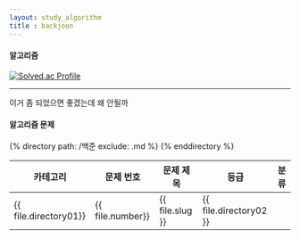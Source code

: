```yaml
---
layout: study_algorithm
title : backjoon
---
```


<h4> 알고리즘 </h4>

[![Solved.ac Profile](http://mazassumnida.wtf/api/v2/generate_badge?boj=eqmentstudio)](https://solved.ac/eqmentstudio/)
						
<hr/>
<!--
<div class="col-12">
    <select name="demo-category" id="demo-category">
	    <option value="">- Category -</option>
	    <option value="1">백준</option>
	    <option value="1">프로그래머스</option>
	    <option value="1">코드 포스</option>
	    <option value="1">기타</option>
	</select>
</div>
<hr/>
-->

이거 좀 되었으면 좋겠는데 왜 안될까

<h4>알고리즘 문제</h4>
<div class="table-wrapper">
	<table>
		<thead>
			<tr>
				<th>카테고리</th>
                <th>문제 번호</th>
				<th>문제 제목</th>
				<th>등급</th>
                <th>분류</th>
			</tr>
		</thead>
		<tbody>
			{% directory path: /백준 exclude: .md %}
			<tr>
				<td>{{ file.directory01}}</td>
                <td>{{ file.number}}</td>
				<td>{{ file.slug }}</td>
				<td>{{ file.directory02 }}</td>
                <td></td>
			</tr>
			{% enddirectory %}
		</tbody>
	</table>
</div>